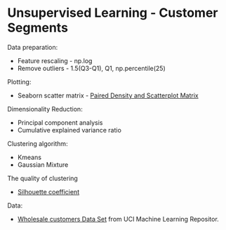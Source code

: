 # Unsupervised Learning - Customer Segments

Data preparation:
* Feature rescaling - np.log
* Remove outliers - 1.5(Q3-Q1), Q1, np.percentile(25)

Plotting:
* Seaborn scatter matrix - [Paired Density and Scatterplot Matrix](http://seaborn.pydata.org/examples/pair_grid_with_kde.html)

Dimensionality Reduction:
* Principal component analysis
* Cumulative explained variance ratio

Clustering algorithm:
* Kmeans
* Gaussian Mixture 

The quality of clustering
* [Silhouette coefficient](http://scikit-learn.org/stable/modules/generated/sklearn.metrics.silhouette_score.html)

Data: 
* [Wholesale customers Data Set](https://archive.ics.uci.edu/ml/datasets/Wholesale+customers) from UCI Machine Learning Repositor.
